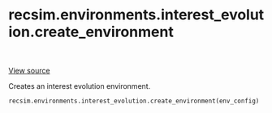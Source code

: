 <div itemscope itemtype="http://developers.google.com/ReferenceObject">
<meta itemprop="name" content="recsim.environments.interest_evolution.create_environment" />
<meta itemprop="path" content="Stable" />
</div>

# recsim.environments.interest_evolution.create_environment

<table class="tfo-notebook-buttons tfo-api" align="left">
</table>

<a target="_blank" href="https://github.com/google-research/recsim/environments/interest_evolution.py">View
source</a>

Creates an interest evolution environment.

```python
recsim.environments.interest_evolution.create_environment(env_config)
```

<!-- Placeholder for "Used in" -->

